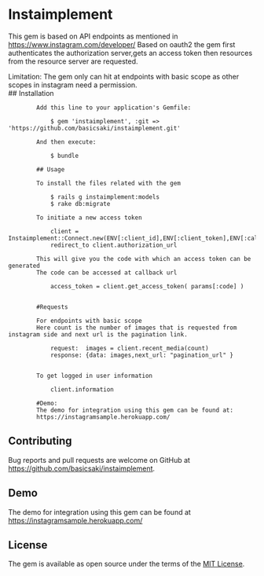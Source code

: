 # Instaimplement

This gem is based on API endpoints as mentioned in https://www.instagram.com/developer/
Based on oauth2 the gem first authenticates the authorization server,gets an access token then resources from the resource server are requested.

Limitation: The gem only can hit at endpoints with basic scope as other scopes in instagram need a permission.  
	## Installation

			Add this line to your application's Gemfile:

				$ gem 'instaimplement', :git => 'https://github.com/basicsaki/instaimplement.git'

			And then execute:

			    $ bundle

			## Usage

			To install the files related with the gem 

				$ rails g instaimplement:models
				$ rake db:migrate

			To initiate a new access token

			    client = Instaimplement::Connect.new(ENV[:client_id],ENV[:client_token],ENV[:callback_url])
			    redirect_to client.authorization_url

			This will give you the code with which an access token can be generated
			The code can be accessed at callback url

				access_token = client.get_access_token( params[:code] )


			#Requests

			For endpoints with basic scope
			Here count is the number of images that is requested from instagram side and next url is the pagination link.

				request:  images = client.recent_media(count)
				response: {data: images,next_url: "pagination_url" }


			To get logged in user information

				client.information

			#Demo:
			The demo for integration using this gem can be found at:
			https://instagramsample.herokuapp.com/


## Contributing

Bug reports and pull requests are welcome on GitHub at https://github.com/basicsaki/instaimplement.

## Demo
The demo for integration using this gem can be found at https://instagramsample.herokuapp.com/


## License

The gem is available as open source under the terms of the [MIT License](http://opensource.org/licenses/MIT).
